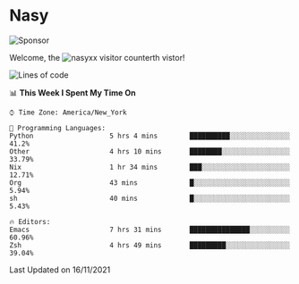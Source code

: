 # Nasy

<!--
<p align="center">
<img height="200" src="https://github-readme-stats.vercel.app/api?username=nasyxx&count_private=true&show_icons=true&theme=dracula&include_all_commits=true"/>
<img height="200" src="https://github-readme-stats.vercel.app/api/top-langs/?username=nasyxx&theme=dracula&hide=html,jupyter+notebook&count_private=true&show_icons=true"/>
</p>

  
----------------
-->

![Sponsor](https://img.shields.io/static/v1.svg?label=Sponsor&message=%E2%9D%A4&logo=GitHub&style=flat&color=pink)
 
Welcome, the ![nasyxx visitor counter](https://count.getloli.com/get/@nasyxx?theme=rule34)th vistor!
 
<!--START_SECTION:waka-->
![Lines of code](https://img.shields.io/badge/From%20Hello%20World%20I%27ve%20Written-5.4%20million%20lines%20of%20code-blue)

📊 **This Week I Spent My Time On** 

```text
⌚︎ Time Zone: America/New_York

💬 Programming Languages: 
Python                   5 hrs 4 mins        ██████████░░░░░░░░░░░░░░░   41.2% 
Other                    4 hrs 10 mins       ████████░░░░░░░░░░░░░░░░░   33.79% 
Nix                      1 hr 34 mins        ███░░░░░░░░░░░░░░░░░░░░░░   12.71% 
Org                      43 mins             █░░░░░░░░░░░░░░░░░░░░░░░░   5.94% 
sh                       40 mins             █░░░░░░░░░░░░░░░░░░░░░░░░   5.43%

🔥 Editors: 
Emacs                    7 hrs 31 mins       ███████████████░░░░░░░░░░   60.96% 
Zsh                      4 hrs 49 mins       █████████░░░░░░░░░░░░░░░░   39.04%

```


 Last Updated on 16/11/2021
<!--END_SECTION:waka-->

<!-- ![visitors](https://visitor-badge.laobi.icu/badge?page_id=nasyxx.nasyxx) -->
